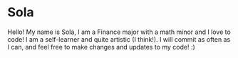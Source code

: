 # Sola

Hello!
My name is Sola, I am a Finance major with a math minor and I love to code! I am a self-learner and quite artistic (I think!). I will commit as often as I can, and feel free to make changes and updates to my code! :)
